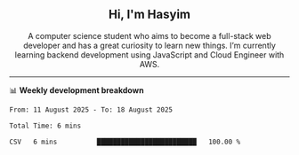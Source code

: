 <h2 align="center">Hi, I'm Hasyim</h2>

<p align="center">A computer science student who aims to become a full-stack web developer and has a great curiosity to learn new things. I’m currently learning backend development using JavaScript and Cloud Engineer with AWS.</p>

---

📊 **Weekly development breakdown**

<!--START_SECTION:waka-->

```txt
From: 11 August 2025 - To: 18 August 2025

Total Time: 6 mins

CSV   6 mins          █████████████████████████   100.00 %
```

<!--END_SECTION:waka-->

<!-- - You can reach me on **hasyim11c@gmail.com** -->

